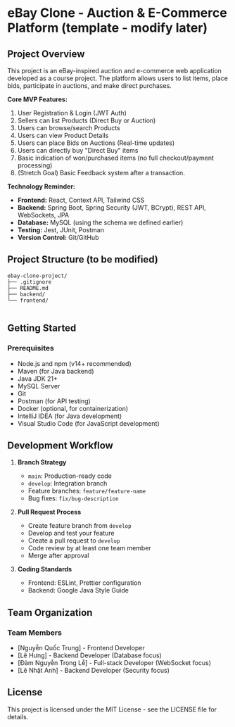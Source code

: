 # eBay Clone - Auction & E-Commerce Platform (template - modify later)

## Project Overview
This project is an eBay-inspired auction and e-commerce web application developed as a course project. The platform allows users to list items, place bids, participate in auctions, and make direct purchases.

**Core MVP Features:**

1. User Registration & Login (JWT Auth)
2. Sellers can list Products (Direct Buy or Auction)
3. Users can browse/search Products
4. Users can view Product Details
5. Users can place Bids on Auctions (Real-time updates)
6. Users can directly buy "Direct Buy" items
7. Basic indication of won/purchased items (no full checkout/payment processing)
8. (Stretch Goal) Basic Feedback system after a transaction.

**Technology Reminder:**

- **Frontend:** React, Context API, Tailwind CSS
- **Backend:** Spring Boot, Spring Security (JWT, BCrypt), REST API, WebSockets, JPA
- **Database:** MySQL (using the schema we defined earlier)
- **Testing:** Jest, JUnit, Postman
- **Version Control:** Git/GitHub

## Project Structure (to be modified)

```
ebay-clone-project/
├── .gitignore          
├── README.md           
├── backend/            
└── frontend/           
    
```

## Getting Started

### Prerequisites
- Node.js and npm (v14+ recommended)
- Maven (for Java backend)
- Java JDK 21+
- MySQL Server
- Git
- Postman (for API testing)
- Docker (optional, for containerization)
- IntelliJ IDEA (for Java development)
- Visual Studio Code (for JavaScript development)


## Development Workflow

1. **Branch Strategy**
   - `main`: Production-ready code
   - `develop`: Integration branch
   - Feature branches: `feature/feature-name`
   - Bug fixes: `fix/bug-description`

2. **Pull Request Process**
   - Create feature branch from `develop`
   - Develop and test your feature
   - Create a pull request to `develop`
   - Code review by at least one team member
   - Merge after approval

3. **Coding Standards**
   - Frontend: ESLint, Prettier configuration
   - Backend: Google Java Style Guide

## Team Organization

### Team Members
- [Nguyễn Quốc Trung] - Frontend Developer
- [Lê Hưng] - Backend Developer (Database focus)
- [Đàm Nguyễn Trọng Lễ] - Full-stack Developer (WebSocket focus)
- [Lê Nhật Anh] - Backend Developer (Security focus)

## License
This project is licensed under the MIT License - see the LICENSE file for details.
